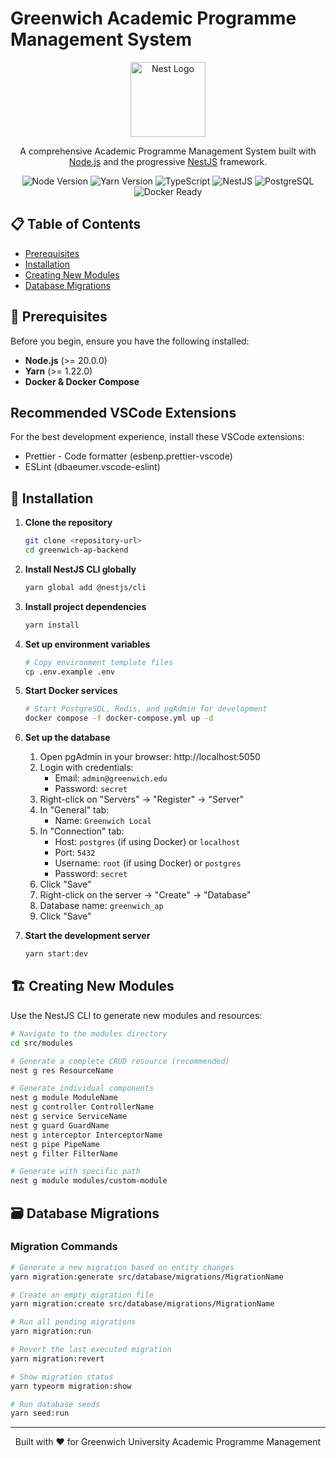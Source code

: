 # Greenwich Academic Programme Management System

<p align="center">
  <a href="http://nestjs.com/" target="blank"><img src="https://nestjs.com/img/logo-small.svg" width="120" alt="Nest Logo" /></a>
</p>

<p align="center">A comprehensive Academic Programme Management System built with <a href="http://nodejs.org" target="_blank">Node.js</a> and the progressive <a href="http://nestjs.com" target="_blank">NestJS</a> framework.</p>

<p align="center">
<img src="https://img.shields.io/badge/node-%3E%3D18.0.0-brightgreen" alt="Node Version" />
<img src="https://img.shields.io/badge/yarn-%3E%3D1.22.0-brightgreen" alt="Yarn Version" />
<img src="https://img.shields.io/badge/typescript-%5E5.7.3-blue" alt="TypeScript" />
<img src="https://img.shields.io/badge/nestjs-%5E11.0.0-red" alt="NestJS" />
<img src="https://img.shields.io/badge/postgresql-15-blue" alt="PostgreSQL" />
<img src="https://img.shields.io/badge/docker-ready-blue" alt="Docker Ready" />
</p>

## 📋 Table of Contents

- [Prerequisites](#prerequisites)
- [Installation](#installation)
- [Creating New Modules](#creating-new-modules)
- [Database Migrations](#database-migrations)

## 🔧 Prerequisites

Before you begin, ensure you have the following installed:

- **Node.js** (>= 20.0.0)
- **Yarn** (>= 1.22.0)
- **Docker & Docker Compose**

## Recommended VSCode Extensions

For the best development experience, install these VSCode extensions:

- Prettier - Code formatter (esbenp.prettier-vscode)
- ESLint (dbaeumer.vscode-eslint)

## 🚀 Installation

1. **Clone the repository**

   ```bash
   git clone <repository-url>
   cd greenwich-ap-backend
   ```

2. **Install NestJS CLI globally**

   ```bash
   yarn global add @nestjs/cli
   ```

3. **Install project dependencies**

   ```bash
   yarn install
   ```

4. **Set up environment variables**

   ```bash
   # Copy environment template files
   cp .env.example .env
   ```

5. **Start Docker services**

   ```bash
   # Start PostgreSQL, Redis, and pgAdmin for development
   docker compose -f docker-compose.yml up -d
   ```

6. **Set up the database**
   1. Open pgAdmin in your browser: http://localhost:5050
   2. Login with credentials:
      - Email: `admin@greenwich.edu`
      - Password: `secret`
   3. Right-click on "Servers" → "Register" → "Server"
   4. In "General" tab:
      - Name: `Greenwich Local`
   5. In "Connection" tab:
      - Host: `postgres` (if using Docker) or `localhost`
      - Port: `5432`
      - Username: `root` (if using Docker) or `postgres`
      - Password: `secret`
   6. Click "Save"
   7. Right-click on the server → "Create" → "Database"
   8. Database name: `greenwich_ap`
   9. Click "Save"

7. **Start the development server**
   ```bash
   yarn start:dev
   ```

## 🏗️ Creating New Modules

Use the NestJS CLI to generate new modules and resources:

```bash
# Navigate to the modules directory
cd src/modules

# Generate a complete CRUD resource (recommended)
nest g res ResourceName

# Generate individual components
nest g module ModuleName
nest g controller ControllerName
nest g service ServiceName
nest g guard GuardName
nest g interceptor InterceptorName
nest g pipe PipeName
nest g filter FilterName

# Generate with specific path
nest g module modules/custom-module
```

## 🗃️ Database Migrations

### Migration Commands

```bash
# Generate a new migration based on entity changes
yarn migration:generate src/database/migrations/MigrationName

# Create an empty migration file
yarn migration:create src/database/migrations/MigrationName

# Run all pending migrations
yarn migration:run

# Revert the last executed migration
yarn migration:revert

# Show migration status
yarn typeorm migration:show

# Run database seeds
yarn seed:run
```

---

<p align="center">
  Built with ❤️ for Greenwich University Academic Programme Management
</p>
